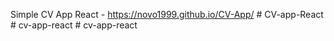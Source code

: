 Simple CV App React - https://novo1999.github.io/CV-App/ 
 
 
#   C V - a p p - R e a c t  
 #   c v - a p p - r e a c t  
 #   c v - a p p - r e a c t  
 